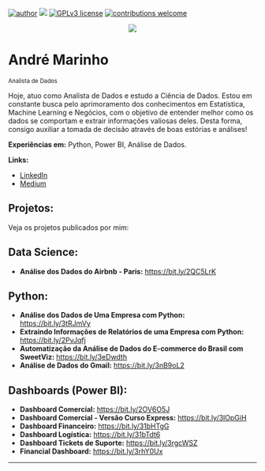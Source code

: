 [![author](https://img.shields.io/badge/author-andremaarinho-red.svg)](https://www.linkedin.com/in/carlosfab) [![](https://img.shields.io/badge/python-3.7+-blue.svg)](https://www.python.org/downloads/release/python-365/) [![GPLv3 license](https://img.shields.io/badge/License-GPLv3-blue.svg)](http://perso.crans.org/besson/LICENSE.html) [![contributions welcome](https://img.shields.io/badge/contributions-welcome-brightgreen.svg?style=flat)](https://github.com/carlosfab/data_science/issues)

<p align="center">
  <img src="https://raw.githubusercontent.com/andremarinho17/data_projects/master/banner.png" >
</p>

# André Marinho
<sub>Analista de Dados</sub>

Hoje, atuo como Analista de Dados e estudo a Ciência de Dados. Estou em constante busca pelo aprimoramento dos conhecimentos em Estatística, Machine Learning e Negócios, com o objetivo de  entender melhor como os dados se comportam e extrair informações valiosas deles. Desta forma, consigo auxiliar a tomada de decisão através de boas estórias e análises!

**Experiências em:** Python, Power BI, Análise de Dados.

**Links:**
* [LinkedIn](https://www.linkedin.com/in/andremaarinho/)
* [Medium](https://andremaarinho.medium.com/)


## Projetos:
Veja os projetos publicados por mim:

## Data Science:
* **Análise dos Dados do Airbnb - Paris:** https://bit.ly/2QC5LrK

## Python:
* **Análise dos Dados de Uma Empresa com Python:** https://bit.ly/3tRJmVy
* **Extraindo Informações de Relatórios de uma Empresa com Python:** https://bit.ly/2PvJqfj
* **Automatização da Análise de Dados do E-commerce do Brasil com SweetViz:** https://bit.ly/3eDwdth
* **Análise de Dados do Gmail:** https://bit.ly/3nB9oL2

## Dashboards (Power BI):
* **Dashboard Comercial:** https://bit.ly/2OV6O5J
* **Dashboard Comercial - Versão Curso Express:** https://bit.ly/3lOpGiH
* **Dashboard Financeiro:** https://bit.ly/31bHTgG
* **Dashboard Logística:** https://bit.ly/31bTdt6
* **Dashboard Tickets de Suporte:** https://bit.ly/3rgcWSZ
* **Financial Dashboard:** https://bit.ly/3rhY0Ux
---





